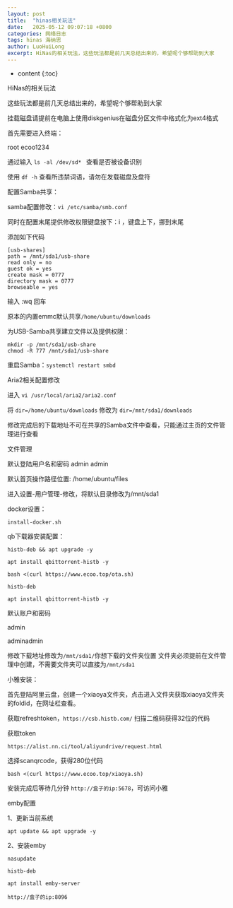 ```yaml
---
layout: post
title:  "hinas相关玩法"
date:   2025-05-12 09:07:18 +0800
categories: 网络日志
tags: hinas 海纳思
author: LuoHuiLong
excerpt: HiNas的相关玩法，这些玩法都是前几天总结出来的，希望呢个够帮助到大家
---
```


* content
{:toc}

HiNas的相关玩法

这些玩法都是前几天总结出来的，希望呢个够帮助到大家

挂载磁盘请提前在电脑上使用diskgenius在磁盘分区文件中格式化为ext4格式

首先需要进入终端：

root
ecoo1234

通过输入 `ls -al /dev/sd* ` 查看是否被设备识别

使用 `df -h` 查看所违禁词语，请勿在发载磁盘及盘符

配置Samba共享：

samba配置修改：`vi /etc/samba/smb.conf`

同时在配置末尾提供修改权限键盘按下：i ，键盘上下，挪到末尾


添加如下代码

    [usb-shares]
    path = /mnt/sda1/usb-share
    read only = no
    guest ok = yes
    create mask = 0777
    directory mask = 0777
    browseable = yes

输入  :wq 回车

原本的内置emmc默认共享`/home/ubuntu/downloads`

为USB-Samba共享建立文件以及提供权限：

```
mkdir -p /mnt/sda1/usb-share
chmod -R 777 /mnt/sda1/usb-share
```

重启Samba：`systemctl restart smbd`

Aria2相关配置修改

进入 `vi /usr/local/aria2/aria2.conf`

将 `dir=/home/ubuntu/downloads` 修改为 `dir=/mnt/sda1/downloads`

修改完成后的下载地址不可在共享的Samba文件中查看，只能通过主页的文件管理进行查看


文件管理

默认登陆用户名和密码 admin admin

默认首页操作路径位置: /home/ubuntu/files

进入设置-用户管理-修改，将默认目录修改为/mnt/sda1

docker设置：

    install-docker.sh

qb下载器安装配置：

```
histb-deb && apt upgrade -y

apt install qbittorrent-histb -y

bash <(curl https://www.ecoo.top/ota.sh)

histb-deb

apt install qbittorrent-histb -y
```

默认账户和密码

admin

adminadmin

修改下载地址修改为`/mnt/sda1/`你想下载的文件夹位置
文件夹必须提前在文件管理中创建，不需要文件夹可以直接为`/mnt/sda1`

小雅安装：

首先登陆阿里云盘，创建一个xiaoya文件夹，点击进入文件夹获取xiaoya文件夹的foldid，在网址栏查看。

获取refreshtoken，`https://csb.histb.com/` 扫描二维码获得32位的代码

获取token

    https://alist.nn.ci/tool/aliyundrive/request.html

选择scanqrcode，获得280位代码

    bash <(curl https://www.ecoo.top/xiaoya.sh)

安装完成后等待几分钟 `http://盒子的ip:5678`，可访问小雅

emby配置

1、更新当前系统

    apt update && apt upgrade -y

2、安装emby

`nasupdate`

`histb-deb`

`apt install emby-server`

`http://盒子的ip:8096`